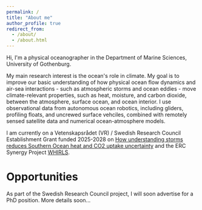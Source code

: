 ```yaml
---
permalink: /
title: "About me"
author_profile: true
redirect_from: 
  - /about/
  - /about.html
---
```


Hi, I'm a physical oceanographer in the Department of Marine Sciences, University of Gothenburg. 

My main research interest is the ocean's role in climate. My goal is to improve our basic understanding of how physical ocean flow dynamics and air-sea interactions - such as atmospheric storms and ocean eddies - move climate-relevant properties, such as heat, moisture, and carbon dioxide, between the atmosphere, surface ocean, and ocean interior. I use observational data from autonomous ocean robotics, including gliders, profiling floats, and uncrewed surface vehciles, combined with remotely sensed satellite data and numerical ocean-atmosphere models. 

I am currently on a Vetenskapsrådet (VR) / Swedish Research Council Establishment Grant funded 2025-2028 on [How understanding storms reduces Southern Ocean heat and CO2 uptake uncertainty](https://www.gu.se/en/research/how-understanding-storms-reduces-southern-ocean-heat-and-co2-uptake-uncertainty) and the ERC Synergy Project [WHIRLS](www.whirls.eu). 

Opportunities
======
As part of the Swedish Research Council project, I will soon advertise for a PhD position. More details soon...